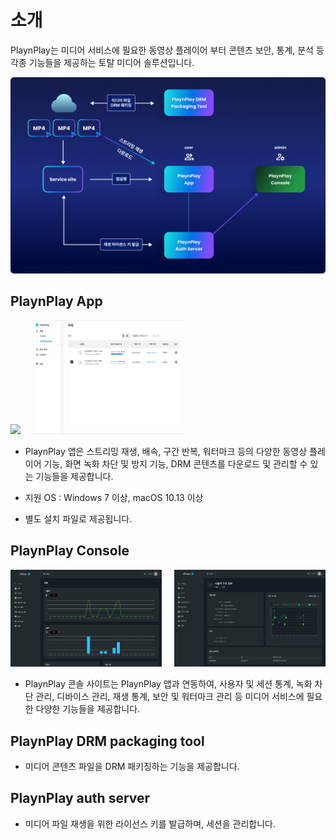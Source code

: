 # 소개

PlaynPlay는 미디어 서비스에 필요한 동영상 플레이어 부터 콘텐츠 보안, 통계, 분석 등 각종 기능들을 제공하는 토탈 미디어 솔루션입니다.

![](./img/what_is_playnplay.png)

## PlaynPlay App

<img width="48%" src="./img/player_with_watermark.png" style="margin-right: 4%"/><img width="48%" src="./img/playnplay_app.png" />


* PlaynPlay 앱은 스트리밍 재생, 배속, 구간 반복, 워터마크 등의 다양한 동영상 플레이어 기능, 화면 녹화 차단 및 방지 기능, DRM 콘텐츠를 다운로드 및 관리할 수 있는 기능들을 제공합니다.

* 지원 OS : Windows 7 이상, macOS 10.13 이상

* 별도 설치 파일로 제공됩니다.

## PlaynPlay Console

<img width="48%" src="./img/console_graph.png" style="margin-right: 4%"/><img width="48%" src="./img/console_user_info.png" />

* PlaynPlay 콘솔 사이트는 PlaynPlay 앱과 연동하여, 사용자 및 세션 통계, 녹화 차단 관리, 디바이스 관리, 재생 통계, 보안 및 워터마크 관리 등 미디어 서비스에 필요한 다양한 기능들을 제공합니다.

## PlaynPlay DRM packaging tool

* 미디어 콘텐츠 파일을 DRM 패키징하는 기능을 제공합니다.

## PlaynPlay auth server

* 미디어 파일 재생을 위한 라이선스 키를 발급하며, 세션을 관리합니다.
